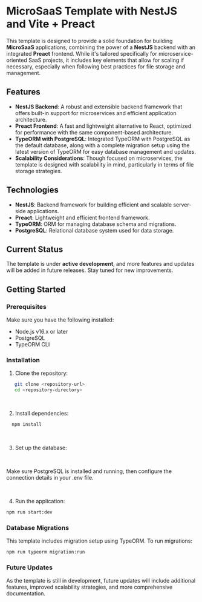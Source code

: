 # MicroSaaS Template with NestJS and Vite + Preact

This template is designed to provide a solid foundation for building **MicroSaaS** applications, combining the power of a **NestJS** backend with an integrated **Preact** frontend. While it's tailored specifically for microservice-oriented SaaS projects, it includes key elements that allow for scaling if necessary, especially when following best practices for file storage and management.

## Features

- **NestJS Backend**: A robust and extensible backend framework that offers built-in support for microservices and efficient application architecture.
- **Preact Frontend**: A fast and lightweight alternative to React, optimized for performance with the same component-based architecture.
- **TypeORM with PostgreSQL**: Integrated TypeORM with PostgreSQL as the default database, along with a complete migration setup using the latest version of TypeORM for easy database management and updates.
- **Scalability Considerations**: Though focused on microservices, the template is designed with scalability in mind, particularly in terms of file storage strategies.
  
## Technologies

- **NestJS**: Backend framework for building efficient and scalable server-side applications.
- **Preact**: Lightweight and efficient frontend framework.
- **TypeORM**: ORM for managing database schema and migrations.
- **PostgreSQL**: Relational database system used for data storage.
  
## Current Status

The template is under **active development**, and more features and updates will be added in future releases. Stay tuned for new improvements.

## Getting Started

### Prerequisites

Make sure you have the following installed:

- Node.js v16.x or later
- PostgreSQL
- TypeORM CLI

### Installation

1. Clone the repository:
```bash
   git clone <repository-url>
   cd <repository-directory>
```
<br />

2. Install dependencies:
```bash
  npm install
```
<br />

3. Set up the database:
<br />

Make sure PostgreSQL is installed and running, then configure the connection details in your .env file.

<br />

4. Run the application:
```bash
npm run start:dev
```

### Database Migrations
This template includes migration setup using TypeORM. To run migrations:
```.bash
npm run typeorm migration:run
```
### Future Updates
As the template is still in development, future updates will include additional features, improved scalability strategies, and more comprehensive documentation.

